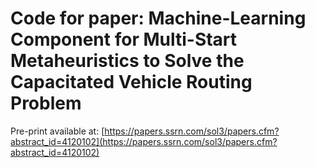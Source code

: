 # Code for paper: Machine-Learning Component for Multi-Start Metaheuristics to Solve the Capacitated Vehicle Routing Problem

Pre-print available at: [https://papers.ssrn.com/sol3/papers.cfm?abstract_id=4120102](https://papers.ssrn.com/sol3/papers.cfm?abstract_id=4120102)
